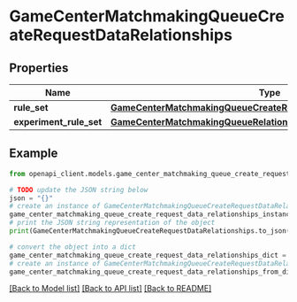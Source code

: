 # GameCenterMatchmakingQueueCreateRequestDataRelationships


## Properties

Name | Type | Description | Notes
------------ | ------------- | ------------- | -------------
**rule_set** | [**GameCenterMatchmakingQueueCreateRequestDataRelationshipsRuleSet**](GameCenterMatchmakingQueueCreateRequestDataRelationshipsRuleSet.md) |  | 
**experiment_rule_set** | [**GameCenterMatchmakingQueueRelationshipsRuleSet**](GameCenterMatchmakingQueueRelationshipsRuleSet.md) |  | [optional] 

## Example

```python
from openapi_client.models.game_center_matchmaking_queue_create_request_data_relationships import GameCenterMatchmakingQueueCreateRequestDataRelationships

# TODO update the JSON string below
json = "{}"
# create an instance of GameCenterMatchmakingQueueCreateRequestDataRelationships from a JSON string
game_center_matchmaking_queue_create_request_data_relationships_instance = GameCenterMatchmakingQueueCreateRequestDataRelationships.from_json(json)
# print the JSON string representation of the object
print(GameCenterMatchmakingQueueCreateRequestDataRelationships.to_json())

# convert the object into a dict
game_center_matchmaking_queue_create_request_data_relationships_dict = game_center_matchmaking_queue_create_request_data_relationships_instance.to_dict()
# create an instance of GameCenterMatchmakingQueueCreateRequestDataRelationships from a dict
game_center_matchmaking_queue_create_request_data_relationships_from_dict = GameCenterMatchmakingQueueCreateRequestDataRelationships.from_dict(game_center_matchmaking_queue_create_request_data_relationships_dict)
```
[[Back to Model list]](../README.md#documentation-for-models) [[Back to API list]](../README.md#documentation-for-api-endpoints) [[Back to README]](../README.md)


